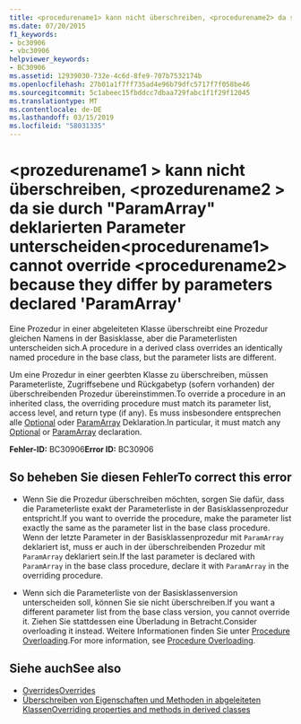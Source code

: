 ```yaml
---
title: <procedurename1> kann nicht überschreiben, <procedurename2> da sich "ParamArray" deklarierten Parameter unterscheiden
ms.date: 07/20/2015
f1_keywords:
- bc30906
- vbc30906
helpviewer_keywords:
- BC30906
ms.assetid: 12939030-732e-4c6d-8fe9-707b7532174b
ms.openlocfilehash: 27b01a1f7ff735ad4e96b79dfc5717f7f058be46
ms.sourcegitcommit: 5c1abeec15fbddcc7dbaa729fabc1f1f29f12045
ms.translationtype: MT
ms.contentlocale: de-DE
ms.lasthandoff: 03/15/2019
ms.locfileid: "58031335"
---
```

# <a name="procedurename1-cannot-override-procedurename2-because-they-differ-by-parameters-declared-paramarray"></a><span data-ttu-id="c3c32-102">\<prozedurename1 > kann nicht überschreiben, \<prozedurename2 > da sie durch "ParamArray" deklarierten Parameter unterscheiden</span><span class="sxs-lookup"><span data-stu-id="c3c32-102">\<procedurename1> cannot override \<procedurename2> because they differ by parameters declared 'ParamArray'</span></span>
<span data-ttu-id="c3c32-103">Eine Prozedur in einer abgeleiteten Klasse überschreibt eine Prozedur gleichen Namens in der Basisklasse, aber die Parameterlisten unterscheiden sich.</span><span class="sxs-lookup"><span data-stu-id="c3c32-103">A procedure in a derived class overrides an identically named procedure in the base class, but the parameter lists are different.</span></span>  
  
 <span data-ttu-id="c3c32-104">Um eine Prozedur in einer geerbten Klasse zu überschreiben, müssen Parameterliste, Zugriffsebene und Rückgabetyp (sofern vorhanden) der überschreibenden Prozedur übereinstimmen.</span><span class="sxs-lookup"><span data-stu-id="c3c32-104">To override a procedure in an inherited class, the overriding procedure must match its parameter list, access level, and return type (if any).</span></span> <span data-ttu-id="c3c32-105">Es muss insbesondere entsprechen alle [Optional](../../visual-basic/language-reference/modifiers/optional.md) oder [ParamArray](../../visual-basic/language-reference/modifiers/paramarray.md) Deklaration.</span><span class="sxs-lookup"><span data-stu-id="c3c32-105">In particular, it must match any [Optional](../../visual-basic/language-reference/modifiers/optional.md) or [ParamArray](../../visual-basic/language-reference/modifiers/paramarray.md) declaration.</span></span>  
  
 <span data-ttu-id="c3c32-106">**Fehler-ID:** BC30906</span><span class="sxs-lookup"><span data-stu-id="c3c32-106">**Error ID:** BC30906</span></span>  
  
## <a name="to-correct-this-error"></a><span data-ttu-id="c3c32-107">So beheben Sie diesen Fehler</span><span class="sxs-lookup"><span data-stu-id="c3c32-107">To correct this error</span></span>  
  
-   <span data-ttu-id="c3c32-108">Wenn Sie die Prozedur überschreiben möchten, sorgen Sie dafür, dass die Parameterliste exakt der Parameterliste in der Basisklassenprozedur entspricht.</span><span class="sxs-lookup"><span data-stu-id="c3c32-108">If you want to override the procedure, make the parameter list exactly the same as the parameter list in the base class procedure.</span></span> <span data-ttu-id="c3c32-109">Wenn der letzte Parameter in der Basisklassenprozedur mit `ParamArray` deklariert ist, muss er auch in der überschreibenden Prozedur mit `ParamArray` deklariert sein.</span><span class="sxs-lookup"><span data-stu-id="c3c32-109">If the last parameter is declared with `ParamArray` in the base class procedure, declare it with `ParamArray` in the overriding procedure.</span></span>  
  
-   <span data-ttu-id="c3c32-110">Wenn sich die Parameterliste von der Basisklassenversion unterscheiden soll, können Sie sie nicht überschreiben.</span><span class="sxs-lookup"><span data-stu-id="c3c32-110">If you want a different parameter list from the base class version, you cannot override it.</span></span> <span data-ttu-id="c3c32-111">Ziehen Sie stattdessen eine Überladung in Betracht.</span><span class="sxs-lookup"><span data-stu-id="c3c32-111">Consider overloading it instead.</span></span> <span data-ttu-id="c3c32-112">Weitere Informationen finden Sie unter [Procedure Overloading](../../visual-basic/programming-guide/language-features/procedures/procedure-overloading.md).</span><span class="sxs-lookup"><span data-stu-id="c3c32-112">For more information, see [Procedure Overloading](../../visual-basic/programming-guide/language-features/procedures/procedure-overloading.md).</span></span>  
  
## <a name="see-also"></a><span data-ttu-id="c3c32-113">Siehe auch</span><span class="sxs-lookup"><span data-stu-id="c3c32-113">See also</span></span>

- [<span data-ttu-id="c3c32-114">Overrides</span><span class="sxs-lookup"><span data-stu-id="c3c32-114">Overrides</span></span>](../../visual-basic/language-reference/modifiers/overrides.md)
- [<span data-ttu-id="c3c32-115">Überschreiben von Eigenschaften und Methoden in abgeleiteten Klassen</span><span class="sxs-lookup"><span data-stu-id="c3c32-115">Overriding properties and methods in derived classes</span></span>](~/docs/visual-basic/programming-guide/language-features/objects-and-classes/inheritance-basics.md#overriding-properties-and-methods-in-derived-classes)
